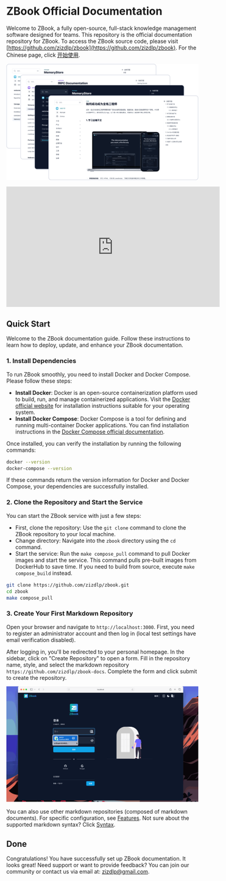 # ZBook Official Documentation

Welcome to ZBook, a fully open-source, full-stack knowledge management software designed for teams. This repository is the official documentation repository for ZBook. To access the ZBook source code, please visit [https://github.com/zizdlp/zbook](https://github.com/zizdlp/zbook). For the Chinese page, click [开始使用](../开始/开始使用.md).

![group_demo](../assets/group_demo.png)

<iframe width="560" height="315" src="https://www.youtube.com/embed/Wt6LEZTv79o?si=CaZAiI4ndROt9IFU" title="YouTube video player" frameborder="0" allow="accelerometer; autoplay; clipboard-write; encrypted-media; gyroscope; picture-in-picture; web-share" referrerpolicy="strict-origin-when-cross-origin" allowfullscreen></iframe>

## Quick Start

Welcome to the ZBook documentation guide. Follow these instructions to learn how to deploy, update, and enhance your ZBook documentation.

### 1. Install Dependencies

To run ZBook smoothly, you need to install Docker and Docker Compose. Please follow these steps:

- **Install Docker**: Docker is an open-source containerization platform used to build, run, and manage containerized applications. Visit the [Docker official website](https://docs.docker.com/get-docker/) for installation instructions suitable for your operating system.
- **Install Docker Compose**: Docker Compose is a tool for defining and running multi-container Docker applications. You can find installation instructions in the [Docker Compose official documentation](https://docs.docker.com/compose/install/).

Once installed, you can verify the installation by running the following commands:

```bash
docker --version
docker-compose --version
```

If these commands return the version information for Docker and Docker Compose, your dependencies are successfully installed.

### 2. Clone the Repository and Start the Service

You can start the ZBook service with just a few steps:

- First, clone the repository: Use the `git clone` command to clone the ZBook repository to your local machine.
- Change directory: Navigate into the `zbook` directory using the `cd` command.
- Start the service: Run the `make compose_pull` command to pull Docker images and start the service. This command pulls pre-built images from DockerHub to save time. If you need to build from source, execute `make compose_build` instead.

```bash
git clone https://github.com/zizdlp/zbook.git
cd zbook
make compose_pull
```

### 3. Create Your First Markdown Repository

Open your browser and navigate to `http://localhost:3000`. First, you need to register an administrator account and then log in (local test settings have email verification disabled).

After logging in, you'll be redirected to your personal homepage. In the sidebar, click on "Create Repository" to open a form. Fill in the repository name, style, and select the markdown repository `https://github.com/zizdlp/zbook-docs`. Complete the form and click submit to create the repository.

![login](./assets/login.gif)

You can also use other markdown repositories (composed of markdown documents). For specific configuration, see [Features](../Features/CoreFeatures.md). Not sure about the supported markdown syntax? Click [Syntax](../Syntax/BasicSyntax.md).

## Done

Congratulations! You have successfully set up ZBook documentation. It looks great! Need support or want to provide feedback? You can join our community or contact us via email at: <zizdlp@gmail.com>.
